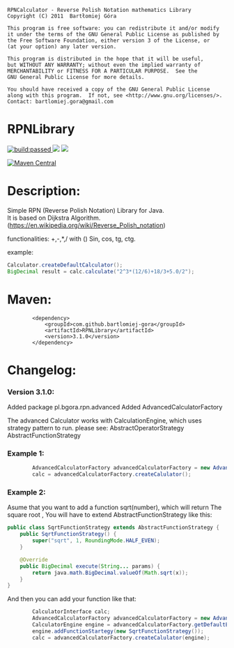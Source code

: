     RPNCalculator - Reverse Polish Notation mathematics Library
    Copyright (C) 2011  Bartłomiej Góra

    This program is free software: you can redistribute it and/or modify
    it under the terms of the GNU General Public License as published by
    the Free Software Foundation, either version 3 of the License, or
    (at your option) any later version.

    This program is distributed in the hope that it will be useful,
    but WITHOUT ANY WARRANTY; without even the implied warranty of
    MERCHANTABILITY or FITNESS FOR A PARTICULAR PURPOSE.  See the
    GNU General Public License for more details.

    You should have received a copy of the GNU General Public License
    along with this program.  If not, see <http://www.gnu.org/licenses/>.
    Contact: bartlomiej.gora@gmail.com


# RPNLibrary

<a href="https://travis-ci.org/bartlomiej-gora/RPNLibrary">
<img alt="build:passed" src="https://travis-ci.org/bartlomiej-gora/RPNLibrary.svg">
</a>
<a href="https://www.codacy.com/app/bartlomiej.gora/RPNLibrary?utm_source=github.com&amp;utm_medium=referral&amp;utm_content=bartlomiej-gora/RPNLibrary&amp;utm_campaign=Badge_Grade">
<img src="https://api.codacy.com/project/badge/Grade/94cbf471a20048989c9b066f6ad4d414"/></a>
<a href="https://www.codacy.com/app/bartlomiej.gora/RPNLibrary?utm_source=github.com&amp;utm_medium=referral&amp;utm_content=bartlomiej-gora/RPNLibrary&amp;utm_campaign=Badge_Coverage"><img src="https://api.codacy.com/project/badge/Coverage/94cbf471a20048989c9b066f6ad4d414"/></a>

[![Maven Central](https://img.shields.io/badge/maven%20central-3.1.0-brightgreen.svg)](https://maven-badges.herokuapp.com/maven-central/com.github.bartlomiej-gora/RPNLibrary)


Description:
====
Simple RPN (Reverse Polish Notation) Library for Java.<br>
It is based on Dijkstra Algorithm. (https://en.wikipedia.org/wiki/Reverse_Polish_notation)



functionalities:
+,-,*,/ with ()
Sin, cos, tg, ctg.

example: 
```java
Calculator.createDefaultCalculator();
BigDecimal result = calc.calculate("2^3*(12/6)+18/3+5.0/2");
```


Maven:
===
```
        <dependency>
            <groupId>com.github.bartlomiej-gora</groupId>
            <artifactId>RPNLibrary</artifactId>
            <version>3.1.0</version>
        </dependency>
```


Changelog:
====
### Version 3.1.0:



Added package pl.bgora.rpn.advanced
Added AdvancedCalculatorFactory


The advanced Calculator works with CalculationEngine, which uses strategy pattern to run.
please see:
AbstractOperatorStrategy
AbstractFunctionStrategy

### Example 1:


```java
        AdvancedCalculatorFactory advancedCalculatorFactory = new AdvancedCalculatorFactory();
        calc = advancedCalculatorFactory.createCalulator();
```
### Example 2:

Asume that you want to add a function sqrt(number), which will return The square root , You will have to extend
AbstractFunctionStrategy like this:

```java
public class SqrtFunctionStrategy extends AbstractFunctionStrategy {
    public SqrtFunctionStrategy() {
        super("sqrt", 1, RoundingMode.HALF_EVEN);
    }

    @Override
    public BigDecimal execute(String... params) {
        return java.math.BigDecimal.valueOf(Math.sqrt(x));
    }
}
```

And then you can add your function like that:

```java
        CalculatorInterface calc;
        AdvancedCalculatorFactory advancedCalculatorFactory = new AdvancedCalculatorFactory();
        CalculatorEngine engine = advancedCalculatorFactory.getDefaultEngine();
        engine.addFunctionStartegy(new SqrtFunctionStrategy());
        calc = advancedCalculatorFactory.createCalulator(engine);
```

